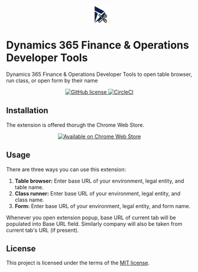 <div align="center">
<a href="https://chrome.google.com/webstore/detail/dynamics-365-finance-oper/cgjlhokjempgkhjjoeohfcefhcgknfic">
<img src="https://github.com/huzaima/D365FODevTools/blob/master/images/logo_dynamics_48.png" alt="Dynamics 365 Finance & Operations Developer Tools" />
</a>
</div>

# Dynamics 365 Finance & Operations Developer Tools
Dynamics 365 Finance & Operations Developer Tools to open table browser, run class, or open form by their name
<div align="center">
<a href="https://github.com/huzaima/D365FODevTools/blob/master/LICENSE" target="_blank">
<img src="https://img.shields.io/badge/license-MIT-blue.svg" alt="GitHub license" />
</a>
<a href="https://circleci.com/gh/huzaima/D365FODevTools" target="_blank">
<img src="https://circleci.com/gh/huzaima/D365FODevTools.svg?style=shield" alt="CircleCI" />
</a>
</div>

## Installation
The extension is offered thorugh the Chrome Web Store.

<div align="center">
<a href="https://chrome.google.com/webstore/detail/dynamics-365-finance-oper/cgjlhokjempgkhjjoeohfcefhcgknfic" target="_blank">
<img width="300px" src="https://pkmnct.github.io/robinhood-mint-sync-chrome/images/ChromeWebStore_Badge.svg" alt="Available on Chrome Web Store" />
</a>
</div>

## Usage
There are three ways you can use this extension:

1. __Table browser:__ Enter base URL of your environment, legal entity, and table name.
2. __Class runner:__ Enter base URL of your environment, legal entity, and class name.
3. __Form:__ Enter base URL of your environment, legal entity, and form name.

Whenever you open extension popup, base URL of current tab will be populated into Base URL field. Similarly company will also be taken from current tab's URL (if present).

## License

This project is licensed under the terms of the
[MIT license](/LICENSE).
